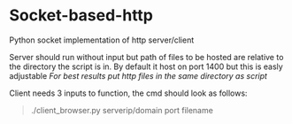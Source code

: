 # Socket-based-http
Python socket implementation of http server/client 

Server should run without input but path of files to be hosted are relative to the directory the script is in. By default it host on port 1400 but this is easly adjustable
*For best results put http files in the same directory as script*

Client needs 3 inputs to function, the cmd should look as follows:
> ./client_browser.py serverip/domain port filename
